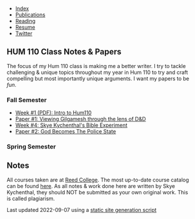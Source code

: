 - [Index](/)
- [Publications](/publications)
- [Reading](/reading)
- [Resume](/resume.pdf)
- [Twitter](https://www.twitter.com/skymochi64)

## HUM 110 Class Notes & Papers

The focus of my Hum 110 class is making me a better writer. I try to tackle challenging & unique topics throughout my year in Hum 110 to try and craft compelling but most importantly unique arguments. I want my papers to be _fun_.

### Fall Semester

- [Week #1 (PDF): Intro to Hum110](Week1.pdf)
- [Paper #1: Viewing Gilgamesh through the lens of D&D](https://osf.io/preprints/socarxiv/dxmhj/)
- [Week #4: Skye Kychenthal's Bible Experiment](Bible_Experiment)
- [Paper #2: God Becomes The Police State](God_Becomes_The_Police_State)

### Spring Semester

## Notes

All courses taken are at [Reed College](https://www.reed.edu). The most up-to-date course catalog can be found [here](https://www.reed.edu/catalog/). As all notes & work done here are written by Skye Kychenthal, they should NOT be submitted as your own original work. This is called plagiarism.

Last updated 2022-09-07 using a [static site generation script](https://github.com/SkyMocha/skymocha.github.io/blob/main/update.py)
